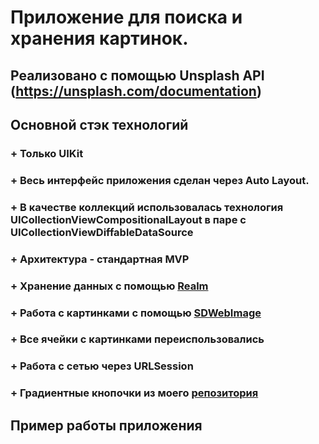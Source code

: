#  Приложение для поиска и хранения картинок.
## Реализовано с помощью Unsplash API (https://unsplash.com/documentation)
## Основной стэк технологий
### + Только UIKit
### + Весь интерфейс приложения сделан через Auto Layout. 
### + В качестве коллекций использовалась технология UICollectionViewCompositionalLayout в паре с UICollectionViewDiffableDataSource
### + Архитектура - стандартная MVP
### + Хранение данных с помощью [Realm](https://docs.mongodb.com/realm/sdk/swift/)
### + Работа с картинками с помощью [SDWebImage](https://github.com/SDWebImage/SDWebImage)
### + Все ячейки с картинками переиспользовались
### + Работа с сетью через URLSession
### + Градиентные кнопочки из моего [репозитория](https://github.com/KorobskoyRoman/GradientView)
## Пример работы приложения

